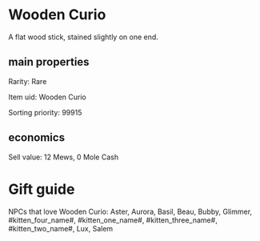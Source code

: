 # Wooden Curio

A flat wood stick, stained slightly on one end.

## main properties

Rarity: Rare

Item uid: Wooden Curio

Sorting priority: 99915

## economics

Sell value: 12 Mews, 0 Mole Cash

# Gift guide

NPCs that love Wooden Curio: Aster, Aurora, Basil, Beau, Bubby, Glimmer, #kitten_four_name#, #kitten_one_name#, #kitten_three_name#, #kitten_two_name#, Lux, Salem
